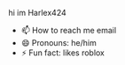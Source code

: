 hi im Harlex424
- 📫 How to reach me email
- 😄 Pronouns: he/him
- ⚡ Fun fact: likes roblox

<!---
HARLEX424/HARLEX424 is a ✨ special ✨ repository because its `README.md` (this file) appears on your GitHub profile.
You can click the Preview link to take a look at your changes.
--->
